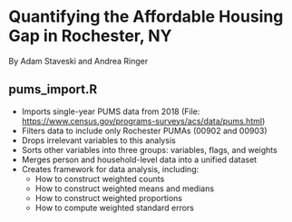 # Quantifying the Affordable Housing Gap in Rochester, NY
By Adam Staveski and Andrea Ringer

## pums_import.R
* Imports single-year PUMS data from 2018 (File: https://www.census.gov/programs-surveys/acs/data/pums.html)
* Filters data to include only Rochester PUMAs (00902 and 00903)
* Drops irrelevant variables to this analysis
* Sorts other variables into three groups: variables, flags, and weights
* Merges person and household-level data into a unified dataset
* Creates framework for data analysis, including:
   * How to construct weighted counts
   * How to construct weighted means and medians
   * How to construct weighted proportions
   * How to compute weighted standard errors
